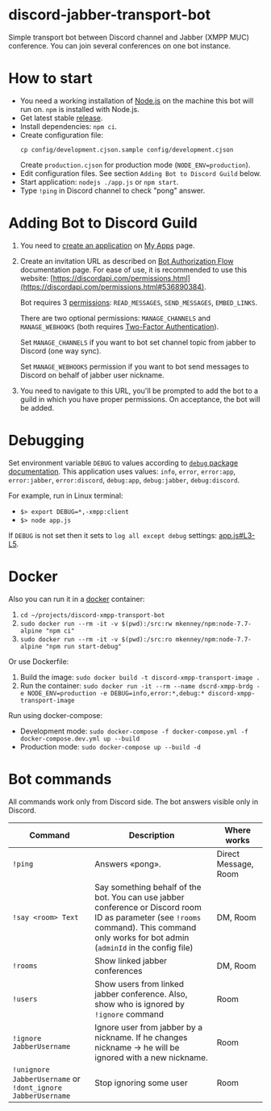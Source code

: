 # discord-jabber-transport-bot
Simple transport bot between Discord channel and Jabber (XMPP MUC) conference.
You can join several conferences on one bot instance.

# How to start
 - You need a working installation of [Node.js](https://nodejs.org) on the machine this bot will run on. `npm` is installed with Node.js.
 - Get latest stable [release](https://github.com/shtrih/discord-xmpp-transport-bot/releases).
 - Install dependencies: `npm ci`.
 - Create configuration file:
    ```
    cp config/development.cjson.sample config/development.cjson
    ```
    Create `production.cjson` for production mode (`NODE_ENV=production`).
 - Edit configuration files. See section `Adding Bot to Discord Guild` below.
 - Start application: `nodejs ./app.js` or `npm start`.
 - Type `!ping` in Discord channel to check "pong" answer.

# Adding Bot to Discord Guild
 1. You need to [create an application](https://discordapp.com/developers/docs/topics/oauth2#bots) on [My Apps](https://discordapp.com/developers/applications/me) page.
 2. Create an invitation URL as described on [Bot Authorization Flow](https://discordapp.com/developers/docs/topics/oauth2#bot-authorization-flow) documentation page. 
 For ease of use, it is recommended to use this website: [https://discordapi.com/permissions.html](https://discordapi.com/permissions.html#536890384).
 
    Bot requires 3 [permissions](https://discordapp.com/developers/docs/topics/permissions): `READ_MESSAGES`, `SEND_MESSAGES`, `EMBED_LINKS`.

    There are two optional permissions: `MANAGE_CHANNELS` and `MANAGE_WEBHOOKS` (both requires [Two-Factor Authentication](https://support.discordapp.com/hc/en-us/articles/219576828-Setting-up-Two-Factor-Authentication)). 

    Set `MANAGE_CHANNELS` if you want to bot set channel topic from jabber to Discord (one way sync).

    Set `MANAGE_WEBHOOKS` permission if you want to bot send messages to Discord on behalf of jabber user nickname.
    
 3. You need to navigate to this URL, you'll be prompted to add the bot to a guild in which you have proper permissions. On acceptance, the bot will be added.

# Debugging
Set environment variable `DEBUG` to values according to [`debug` package documentation](https://github.com/visionmedia/debug/blob/master/README.md). This application uses values: `info`, `error`, `error:app`, `error:jabber`, `error:discord`, `debug:app`, `debug:jabber`, `debug:discord`.

For example, run in Linux terminal: 
 - `$> export DEBUG=*,-xmpp:client`
 - `$> node app.js`

If `DEBUG` is not set then it sets to `log all except debug` settings: [app.js#L3-L5](https://github.com/shtrih/discord-xmpp-transport-bot/blob/master/app.js#L3-L5).

# Docker
Also you can run it in a [docker](https://docs.docker.com/) container:
1. `cd ~/projects/discord-xmpp-transport-bot`
2. `sudo docker run --rm -it -v $(pwd):/src:rw mkenney/npm:node-7.7-alpine "npm ci"`
3. `sudo docker run --rm -it -v $(pwd):/src:ro mkenney/npm:node-7.7-alpine "npm run start-debug"`

Or use Dockerfile:
1. Build the image: `sudo docker build -t discord-xmpp-transport-image .`
2. Run the container: `sudo docker run -it --rm --name dscrd-xmpp-brdg -e NODE_ENV=production -e DEBUG=info,error:*,debug:* discord-xmpp-transport-image`

Run using docker-compose:
* Development mode: `sudo docker-compose -f docker-compose.yml -f docker-compose.dev.yml up --build`
* Production mode: `sudo docker-compose up --build -d`

# Bot commands

All commands work only from Discord side. The bot answers visible only in Discord.

|Command|Description|Where works|
|---|---|---|
|`!ping`|Answers «pong».|Direct Message, Room|
|`!say <room> Text`|Say something behalf of the bot. You can use jabber conference or Discord room ID as <room> parameter (see `!rooms` command). This command only works for bot admin (`adminId` in the config file)|DM, Room|
|`!rooms`|Show linked jabber conferences|DM, Room|
|`!users`|Show users from linked jabber conference. Also, show who is ignored by `!ignore` command|Room|
|`!ignore JabberUsername`|Ignore user from jabber by a nickname. If he changes nickname → he will be ignored with a new nickname.|Room|
|`!unignore JabberUsername` or `!dont_ignore JabberUsername`|Stop ignoring some user|Room|
